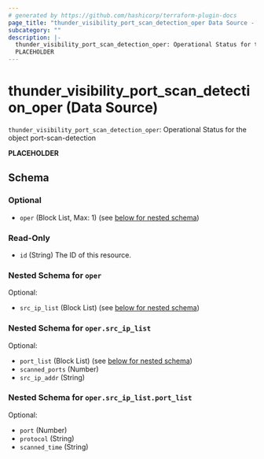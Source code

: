 ```yaml
---
# generated by https://github.com/hashicorp/terraform-plugin-docs
page_title: "thunder_visibility_port_scan_detection_oper Data Source - terraform-provider-thunder"
subcategory: ""
description: |-
  thunder_visibility_port_scan_detection_oper: Operational Status for the object port-scan-detection
  PLACEHOLDER
---
```


# thunder_visibility_port_scan_detection_oper (Data Source)

`thunder_visibility_port_scan_detection_oper`: Operational Status for the object port-scan-detection

__PLACEHOLDER__



<!-- schema generated by tfplugindocs -->
## Schema

### Optional

- `oper` (Block List, Max: 1) (see [below for nested schema](#nestedblock--oper))

### Read-Only

- `id` (String) The ID of this resource.

<a id="nestedblock--oper"></a>
### Nested Schema for `oper`

Optional:

- `src_ip_list` (Block List) (see [below for nested schema](#nestedblock--oper--src_ip_list))

<a id="nestedblock--oper--src_ip_list"></a>
### Nested Schema for `oper.src_ip_list`

Optional:

- `port_list` (Block List) (see [below for nested schema](#nestedblock--oper--src_ip_list--port_list))
- `scanned_ports` (Number)
- `src_ip_addr` (String)

<a id="nestedblock--oper--src_ip_list--port_list"></a>
### Nested Schema for `oper.src_ip_list.port_list`

Optional:

- `port` (Number)
- `protocol` (String)
- `scanned_time` (String)


